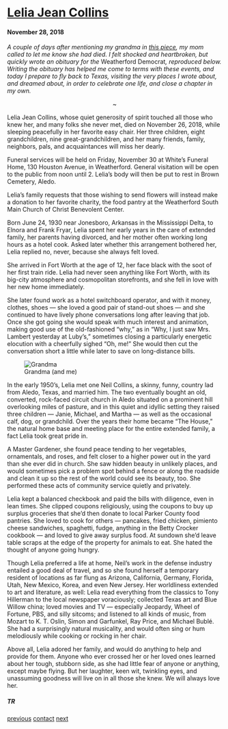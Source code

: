 <h1><a href="/articles/3-Lelia-Jean-Collins">Lelia Jean Collins</a></h1>

#### November 28, 2018

<em>A couple of days after mentioning my grandma in <a href="/articles/2-who-has-not-visited-a-place-like-this">this piece</a>, my mom called to let me know she had died. I felt shocked and heartbroken, but quickly wrote an obituary for the</em> Weatherford Democrat<em>, reproduced below. Writing the obituary has helped me come to terms with these events, and today I prepare to fly back to Texas, visiting the very places I wrote about, and dreamed about, in order to celebrate one life, and close a chapter in my own.</em>

<center>~</center>

Lelia Jean Collins, whose quiet generosity of spirit touched all those who knew her, and many folks she never met, died on <nobr>November</nobr> 26, 2018, while sleeping peacefully in her favorite easy chair. Her three children, eight grandchildren, nine great-grandchildren, and her many friends, family, neighbors, pals, and acquaintances will miss her dearly.

Funeral services will be held on Friday, November 30 at White’s Funeral Home, 130 Houston Avenue, in Weatherford. General visitation will be open to the public from noon until 2. Lelia’s body will then be put to rest in Brown Cemetery, Aledo.

Lelia’s family requests that those wishing to send flowers will instead make a donation to her favorite charity, the food pantry at the Weatherford South Main Church of Christ Benevolent Center.

Born June 24, 1930 near Jonesboro, Arkansas in the Mississippi Delta, to Elnora and Frank Fryar, Lelia spent her early years in the care of extended family, her parents having divorced, and her mother often working long hours as a hotel cook. Asked later whether this arrangement bothered her, Lelia replied no, never, because she always felt loved. 

She arrived in Fort Worth at the age of 12, her face black with the soot of her first train ride. Lelia had never seen anything like Fort Worth, with its big-city atmosphere and cosmopolitan storefronts, and she fell in love with her new home immediately. 

She later found work as a hotel switchboard operator, and with it money, clothes, shoes — she loved a good pair of stand-out shoes — and she continued to have lively phone conversations long after leaving that job. Once she got going she would speak with much interest and animation, making good use of the old-fashioned “why,” as in “Why, I just saw Mrs. Lambert yesterday at Luby’s,” sometimes closing a particularly energetic elocution with a cheerfully sighed “Oh, me!” She would then cut the conversation short a little while later to save on long-distance bills. 

<figure>
  <img src="/img/Grandma.jpg" alt="Grandma" />
  <figcaption>Grandma (and me)</figcaption>
</figure>

In the early 1950’s, Lelia met one Neil Collins, a skinny, funny, country lad from Aledo, Texas, and married him. The two eventually bought an old, converted, rock-faced circuit church in Aledo situated on a prominent hill overlooking miles of pasture, and in this quiet and idyllic setting they raised three children — Janie, Michael, and Martha — as well as the occasional calf, dog, or grandchild. Over the years their home became “The House,” the natural home base and meeting place for the entire extended family, a fact Lelia took great pride in.

A Master Gardener, she found peace tending to her vegetables, ornamentals, and roses, and felt closer to a higher power out in the yard than she ever did in church. She saw hidden beauty in unlikely places, and would sometimes pick a problem spot behind a fence or along the roadside and clean it up so the rest of the world could see its beauty, too. She performed these acts of community service quietly and privately. 

Lelia kept a balanced checkbook and paid the bills with diligence, even in lean times. She clipped coupons religiously, using the coupons to buy up surplus groceries that she’d then donate to local Parker County food pantries. She loved to cook for others — pancakes, fried chicken, pimiento cheese sandwiches, spaghetti, fudge, anything in the Betty Crocker cookbook — and loved to give away surplus food. At sundown she’d leave table scraps at the edge of the property for animals to eat. She hated the thought of anyone going hungry. 

Though Lelia preferred a life at home, Neil’s work in the defense industry entailed a good deal of travel, and so she found herself a temporary resident of locations as far flung as Arizona, California, Germany, Florida, Utah, New Mexico, Korea, and even New Jersey. Her worldliness extended to art and literature, as well: Lelia read everything from the classics to Tony Hillerman to the local newspaper voraciously; collected Texas art and Blue Willow china; loved movies and TV — especially Jeopardy, Wheel of Fortune, PBS, and silly sitcoms; and listened to all kinds of music, from Mozart to K. T. Oslin, Simon and Garfunkel, Ray Price, and Michael Bublé. She had a surprisingly natural musicality, and would often sing or hum melodiously while cooking or rocking in her chair.

Above all, Lelia adored her family, and would do anything to help and provide for them. Anyone who ever crossed her or her loved ones learned about her tough, stubborn side, as she had little fear of anyone or anything, except maybe flying. But her laughter, keen wit, twinkling eyes, and unassuming goodness will live on in all those she knew. We will always love her. 



##### TR

<footer>
<a href="/articles/2-who-has-not-visited-a-place-like-this">previous</a>
<a id="contact" href="mailto:tragle@gmail.com">contact</a>
<a href="/articles/4-post-mortem">next</a>
</footer>
